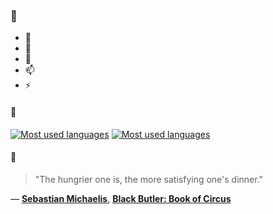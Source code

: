 ### 👋

- 🔭
- 🌱
- 💬
- 📫
- ⚡

#### 🧏

[![Most used languages](https://github-readme-stats-aynah.vercel.app/api/top-langs/?username=aynh&theme=solarized-dark&langs_count=6&layout=compact&hide_title=true)](https://github.com/anuraghazra/github-readme-stats#gh-dark-mode-only)
[![Most used languages](https://github-readme-stats-aynah.vercel.app/api/top-langs/?username=aynh&theme=solarized-light&langs_count=6&layout=compact&hide_title=true)](https://github.com/anuraghazra/github-readme-stats#gh-light-mode-only)

#### 💬

> "The hungrier one is, the more satisfying one's dinner."

&mdash; [**Sebastian Michaelis**](https://myanimelist.net/character.php?q=Sebastian%20Michaelis&cat=character), [**Black Butler: Book of Circus**](https://myanimelist.net/search/all?q=Black%20Butler%3A%20Book%20of%20Circus&cat=all)
